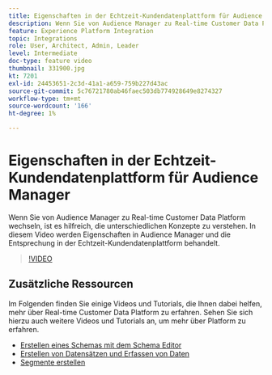 ```yaml
---
title: Eigenschaften in der Echtzeit-Kundendatenplattform für Audience Manager
description: Wenn Sie von Audience Manager zu Real-time Customer Data Platform wechseln, ist es hilfreich, die unterschiedlichen Konzepte zu verstehen. In diesem Video werden Eigenschaften in Audience Manager und die Entsprechung in der Echtzeit-Kundendatenplattform behandelt.
feature: Experience Platform Integration
topic: Integrations
role: User, Architect, Admin, Leader
level: Intermediate
doc-type: feature video
thumbnail: 331900.jpg
kt: 7201
exl-id: 24453651-2c3d-41a1-a659-759b227d43ac
source-git-commit: 5c76721780ab46faec503db774928649e8274327
workflow-type: tm+mt
source-wordcount: '166'
ht-degree: 1%

---
```


# Eigenschaften in der Echtzeit-Kundendatenplattform für Audience Manager

Wenn Sie von Audience Manager zu Real-time Customer Data Platform wechseln, ist es hilfreich, die unterschiedlichen Konzepte zu verstehen. In diesem Video werden Eigenschaften in Audience Manager und die Entsprechung in der Echtzeit-Kundendatenplattform behandelt.

>[!VIDEO](https://video.tv.adobe.com/v/331900/?quality=12&learn=on)

## Zusätzliche Ressourcen

Im Folgenden finden Sie einige Videos und Tutorials, die Ihnen dabei helfen, mehr über Real-time Customer Data Platform zu erfahren. Sehen Sie sich hierzu auch weitere Videos und Tutorials an, um mehr über Platform zu erfahren.

* [Erstellen eines Schemas mit dem Schema Editor](https://experienceleague.adobe.com/docs/experience-platform/xdm/tutorials/create-schema-ui.html?lang=en#getting-started)
* [Erstellen von Datensätzen und Erfassen von Daten](https://experienceleague.adobe.com/docs/platform-learn/tutorials/data-ingestion/create-datasets-and-ingest-data.html?lang=en#data-ingestion)
* [Segmente erstellen](https://experienceleague.adobe.com/docs/platform-learn/tutorials/segments/create-segments.html?lang=en#segments)
